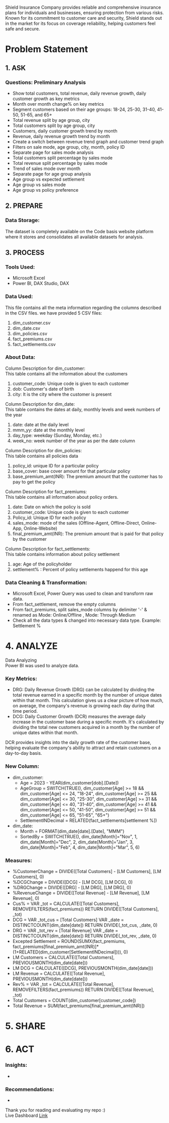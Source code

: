 Shield Insurance Company provides reliable and comprehensive insurance plans for individuals and businesses, ensuring protection from various risks. Known for its commitment to customer care and security, Shield stands out in the market for its focus on coverage reliability, helping customers feel safe and secure.

# Problem Statement  


## 1. ASK  
### Questions: Preliminary Analysis  
- Show total customers, total revenue, daily revenue growth, daily customer growth as key metrics
- Month over month change% on key metrics
- Segment customers based on their age groups: 18-24, 25-30, 31-40, 41-50, 51-65, and 65+
- Total revenue split by age group, city
- Total customers split by age group, city
- Customers, daily customer growth trend by month
- Revenue, daily revenue growth trend by month
- Create a switch between revenue trend graph and customer trend graph
- Filters on sale mode, age group, city, month, policy ID
- Separate page for sales mode analysis
- Total customers split percentage by sales mode
- Total revenue split percentage by sales mode
- Trend of sales mode over month
- Separate page for age group analysis
- Age group vs expected settlement
- Age group vs sales mode
- Age group vs policy preference


## 2. PREPARE
### Data Storage:  
The dataset is completely available on the Code basis website platform where it stores and consolidates all available datasets for analysis.       


## 3. PROCESS
### Tools Used:
- Microsoft Excel
- Power BI, DAX Studio, DAX


### Data Used:  
This file contains all the meta information regarding the columns described in the CSV files. we have provided 5 CSV files:
1. dim_customer.csv
2. dim_date.csv
3. dim_policies.csv
4. fact_premiums.csv
5. fact_settlements.csv


### About Data:  
Column Description for dim_customer:  
This table contains all the information about the customers
1. customer_code: Unique code is given to each customer
2. dob: Customer's date of birth
3. city: It is the city where the customer is present  

Column Description for dim_date:  
This table contains the dates at daily, monthly levels and week numbers of the year  
1. date: date at the daily level
2. mmm_yy: date at the monthly level
3. day_type: weekday (Sunday, Monday, etc.)
4. week_no: week number of the year as per the date column

Column Description for dim_policies:  
This table contains all policies data  
1. policy_id: unique ID for a particular policy
2. base_cover: base cover amount for that particular policy
3. base_premium_amt(INR): The premium amount that the customer has to pay to get the policy

Column Description for fact_premiums:  
This table contains all information about policy orders.  
1. date: Date on which the policy is sold
2. customer_code: Unique code is given to each customer
3. Policy_id: Unique ID for each policy
4. sales_mode: mode of the sales (Offline-Agent, Offline-Direct, Online-App, Online-Website)
5. final_premium_amt(INR): The premium amount that is paid for that policy by the customer

Column Description for fact_settlements:  
This table contains information about policy settlement  
1. age: Age of the policyholder
2. settlement% : Percent of policy settlements happend for this age 


### Data Cleaning & Transformation:
- Microsoft Excel, Power Query was used to clean and transform raw data.
- From fact_settlement, remove the empty columns
- From fact_premiums, split sales_mode columns by delimiter '-' & renamed as Mode: Online/Offline , Mode: Through Medium
- Check all the data types & changed into necessary data type. Example: Settlement % 


# 4. ANALYZE
Data Analyzing  
Power BI was used to analyze data.


### Key Metrics:
- DRG: Daily Revenue Growth (DRG) can be calculated by dividing the total revenue earned in a specific month by the number of unique dates within that month. This calculation gives us a clear picture of how much, on average, the company's revenue is growing each day during that time period.
- DCG: Daily Customer Growth (DCR) measures the average daily increase in the customer base during a specific month. It's calculated by dividing the total new customers acquired in a month by the number of unique dates within that month.

DCR provides insights into the daily growth rate of the customer base, helping evaluate the company's ability to attract and retain customers on a day-to-day basis.


### New Column:  
- dim_customer:
  - Age = 2023 - YEAR(dim_customer[dob].[Date])
  - AgeGroup = SWITCH(TRUE(), dim_customer[Age] >= 18 && dim_customer[Age] <= 24, "18-24", dim_customer[Age] >= 25 && dim_customer[Age] <= 30, "25-30", dim_customer[Age] >= 31 && dim_customer[Age] <= 40, "31-40", dim_customer[Age] >= 41 && dim_customer[Age] <= 50, "41-50", dim_customer[Age] >= 51 && dim_customer[Age] <= 65, "51-65", "65+")
  - SettlementINDecimal = RELATED(fact_settlements[settlement %])
- dim_date:
  - Month = FORMAT(dim_date[date].[Date], "MMM")
  - SortedBy = SWITCH(TRUE(), dim_date[Month]="Nov", 1, dim_date[Month]="Dec", 2, dim_date[Month]="Jan", 3, dim_date[Month]="Feb", 4, dim_date[Month]="Mar", 5, 6)


### Measures:
- %CustomerChange = DIVIDE([Total Customers] - [LM Customers], [LM Customers], 0)
- %DCGChange = DIVIDE([DCG] - [LM DCG], [LM DCG], 0)
- %DRGChange = DIVIDE([DRG] - [LM DRG], [LM DRG], 0)
- %RevenueChange = DIVIDE([Total Revenue] - [LM Revenue], [LM Revenue], 0)
- Cus% = VAR _tot = CALCULATE([Total Customers], REMOVEFILTERS(fact_premiums)) RETURN DIVIDE([Total Customers], _tot)
- DCG = VAR _tot_cus = [Total Customers] VAR _date = DISTINCTCOUNT(dim_date[date]) RETURN DIVIDE(_tot_cus, _date, 0)
- DRG = VAR _tot_rev = [Total Revenue] VAR _date = DISTINCTCOUNT(dim_date[date]) RETURN DIVIDE(_tot_rev, _date, 0)
- Excepted Settlement = ROUND(SUMX(fact_premiums, fact_premiums[final_premium_amt(INR)]*(1+RELATED(dim_customer[SettlementINDecimal]))), 0)
- LM Customers = CALCULATE([Total Customers], PREVIOUSMONTH(dim_date[date]))
- LM DCG = CALCULATE([DCG], PREVIOUSMONTH(dim_date[date]))
- LM Revenue = CALCULATE([Total Revenue], PREVIOUSMONTH(dim_date[date]))
- Rev% = VAR _tot = CALCULATE([Total Revenue], REMOVEFILTERS(fact_premiums)) RETURN DIVIDE([Total Revenue], _tot)
- Total Customers = COUNT(dim_customer[customer_code])
- Total Revenue = SUM(fact_premiums[final_premium_amt(INR)])

# 5. SHARE


# 6. ACT	
### Insights:	
- 


### Recommendations:	
- 

Thank you for reading and evaluating my repo :)	                                								
Live Dashboard [Link](https://public.tableau.com/app/profile/ankit.negi7687/viz/MarketResearchDashboardEVHybridVehiclesIndustryAnalysis/MainPage)
